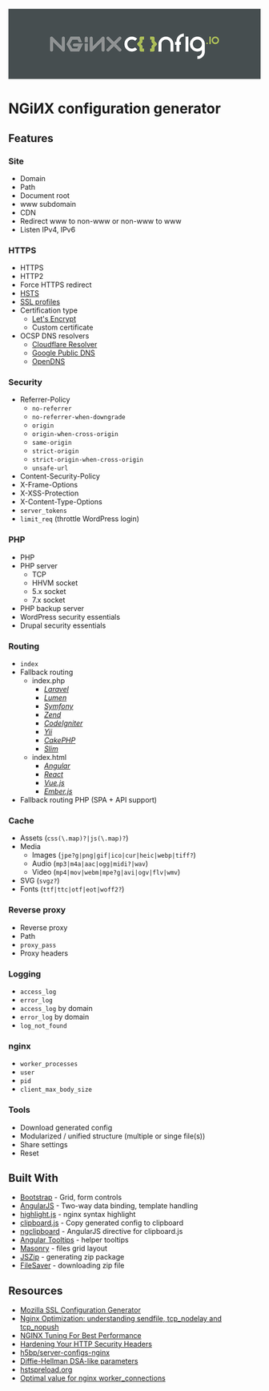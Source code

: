 [![nginxconfig.io](public/assets/img/github.png)](https://nginxconfig.io)

# NGiИX configuration generator

## Features
### Site
* Domain
* Path
* Document root
* www subdomain
* CDN
* Redirect www to non-www or non-www to www
* Listen IPv4, IPv6

### HTTPS
* HTTPS
* HTTP2
* Force HTTPS redirect
* [HSTS](https://hstspreload.org)
* [SSL profiles](https://mozilla.github.io/server-side-tls/ssl-config-generator/)
* Certification type
	* [Let's Encrypt](https://letsencrypt.org)
	* Custom certificate
* OCSP DNS resolvers
	* [Cloudflare Resolver](https://www.cloudflare.com/dns/)
	* [Google Public DNS](https://developers.google.com/speed/public-dns/)
	* [OpenDNS](https://www.opendns.com)

### Security
* Referrer-Policy
	* `no-referrer`
	* `no-referrer-when-downgrade`
	* `origin`
	* `origin-when-cross-origin`
	* `same-origin`
	* `strict-origin`
	* `strict-origin-when-cross-origin`
	* `unsafe-url`
* Content-Security-Policy
* X-Frame-Options
* X-XSS-Protection
* X-Content-Type-Options
* `server_tokens`
* `limit_req` (throttle WordPress login)

### PHP
* PHP
* PHP server
	* TCP
	* HHVM socket
	* 5.x socket
	* 7.x socket
* PHP backup server
* WordPress security essentials
* Drupal security essentials

### Routing
* `index`
* Fallback routing
	* index.php
		* *[Laravel](https://laravel.com/docs/master/deployment#nginx)*
		* *[Lumen](https://lumen.laravel.com/docs/5.1/installation#configuration)*
		* *[Symfony](https://symfony.com/doc/current/setup/web_server_configuration.html#nginx)*
		* *[Zend](https://www.nginx.com/resources/wiki/start/topics/recipes/zend/)*
		* *[CodeIgniter](https://www.nginx.com/resources/wiki/start/topics/recipes/codeigniter/)*
		* *[Yii](http://www.yiiframework.com/doc/guide/1.1/en/quickstart.apache-nginx-config#nginx)*
		* *[CakePHP](https://book.cakephp.org/3.0/en/installation.html#nginx)*
		* *[Slim](https://www.slimframework.com/docs/start/web-servers.html)*
	* index.html
		* *[Angular](https://angular.io/guide/deployment#production-servers)*
		* *[React](https://github.com/react-boilerplate/react-boilerplate/blob/v3.5.0/app/.nginx.conf#L81)*
		* *[Vue.js](https://stackoverflow.com/questions/47655869/how-to-use-vue-js-with-nginx)*
		* *[Ember.js](https://discuss.emberjs.com/t/how-to-serve-all-routes-on-a-production-server-exactly/6372)*
* Fallback routing PHP (SPA + API support)

### Cache
* Assets (`css(\.map)?|js(\.map)?`)
* Media
	* Images (`jpe?g|png|gif|ico|cur|heic|webp|tiff?`)
	* Audio (`mp3|m4a|aac|ogg|midi?|wav`)
	* Video (`mp4|mov|webm|mpe?g|avi|ogv|flv|wmv`)
* SVG (`svgz?`)
* Fonts (`ttf|ttc|otf|eot|woff2?`)

### Reverse proxy
* Reverse proxy
* Path
* `proxy_pass`
* Proxy headers

### Logging
* `access_log`
* `error_log`
* `access_log` by domain
* `error_log` by domain
* `log_not_found`

### nginx
* `worker_processes`
* `user`
* `pid`
* `client_max_body_size`

### Tools
* Download generated config
* Modularized / unified structure (multiple or singe file(s))
* Share settings
* Reset

## Built With
* [Bootstrap](http://getbootstrap.com) - Grid, form controls
* [AngularJS](https://angularjs.org) - Two-way data binding, template handling
* [highlight.js](https://highlightjs.org) - nginx syntax highlight
* [clipboard.js](https://clipboardjs.com) - Copy generated config to clipboard
* [ngclipboard](http://sachinchoolur.github.io/ngclipboard/) - AngularJS directive for clipboard.js
* [Angular Tooltips](https://720kb.github.io/angular-tooltips/) - helper tooltips
* [Masonry](https://masonry.desandro.com) - files grid layout
* [JSZip](https://stuk.github.io/jszip) - generating zip package
* [FileSaver](https://github.com/eligrey/FileSaver.js) - downloading zip file

## Resources
* [Mozilla SSL Configuration Generator](https://mozilla.github.io/server-side-tls/ssl-config-generator/)
* [Nginx Optimization: understanding sendfile, tcp_nodelay and tcp_nopush](https://thoughts.t37.net/nginx-optimization-understanding-sendfile-tcp-nodelay-and-tcp-nopush-c55cdd276765)
* [NGINX Tuning For Best Performance](https://gist.github.com/denji/8359866)
* [Hardening Your HTTP Security Headers](https://www.keycdn.com/blog/http-security-headers/)
* [h5bp/server-configs-nginx](https://github.com/h5bp/server-configs-nginx)
* [Diffie-Hellman DSA-like parameters](https://security.stackexchange.com/questions/95178/diffie-hellman-parameters-still-calculating-after-24-hours/95184#95184)
* [hstspreload.org](https://hstspreload.org)
* [Optimal value for nginx worker_connections](https://serverfault.com/questions/787919/optimal-value-for-nginx-worker-connections)
